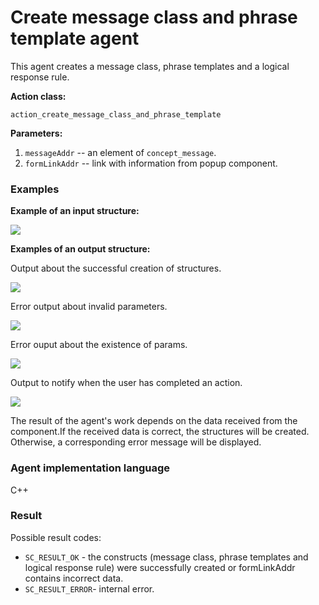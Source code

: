 # Create message class and phrase template agent

This agent creates a message class, phrase templates and a logical response rule.

**Action class:**

`action_create_message_class_and_phrase_template`

**Parameters:**

1. `messageAddr` -- an element of `concept_message`.
2. `formLinkAddr` -- link with information from popup component.

### Examples

**Example of an input structure:**

<img src="../images/createMessageClassAndPhraseTemplateAgentInput.png"></img>

**Examples of an output structure:**

Output about the successful creation of structures.

<img src="../images/createMessageClassAndPhraseTemplateAgentOutput1.png"></img>

Error output about invalid parameters.

<img src="../images/createMessageClassAndPhraseTemplateAgentOutput2.png"></img>

Error ouput about the existence of params.

<img src="../images/createMessageClassAndPhraseTemplateAgentOutput3.png"></img>

Output to notify when the user has completed an action.

<img src="../images/createMessageClassAndPhraseTemplateAgentOutput4.png"></img>

The result of the agent's work depends on the data received from the component.If the received data is correct, the structures will be created. Otherwise, a corresponding error message will be displayed.

### Agent implementation language
C++

### Result

Possible result codes:

* `SC_RESULT_OK` - the constructs (message class, phrase templates and logical response rule) were successfully created or formLinkAddr contains incorrect data.
* `SC_RESULT_ERROR`- internal error.

